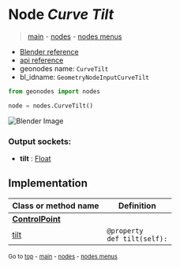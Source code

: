 # Node *Curve Tilt*

> [main](../index.md) - [nodes](nodes.md) - [nodes menus](nodes_menus.md)

- [Blender reference](https://docs.blender.org/manual/en/latest/modeling/geometry_nodes/curve/curve_tilt.html)
- [api reference](https://docs.blender.org/api/current/bpy.types.GeometryNodeInputCurveTilt.html)
- geonodes name: `CurveTilt`
- bl_idname: `GeometryNodeInputCurveTilt`

```python
from geonodes import nodes

node = nodes.CurveTilt()
```

![Blender Image](https://docs.blender.org/manual/en/latest/_images/node-types_GeometryNodeInputCurveTilt.webp)

### Output sockets:

- **tilt** : [Float](Float.md)

## Implementation

| Class or method name | Definition |
|----------------------|------------|
| **[ControlPoint](ControlPoint.md)** |
| [tilt](ControlPoint.md#tilt) | `@property`<br> `def tilt(self):` |

<sub>Go to [top](#node-curve-tilt) - [main](../index.md) - [nodes](nodes.md) - [nodes menus](nodes_menus.md)</sub>

